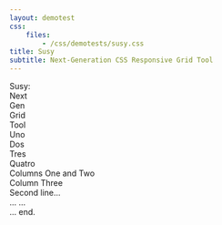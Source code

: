 ```yaml
---
layout: demotest
css:
    files:
        - /css/demotests/susy.css
title: Susy
subtitle: Next-Generation CSS Responsive Grid Tool
---
```


<div id="wrap">

<div id="gallery1" class="gallery-container">

<div>Susy:</div>
<div>Next</div>
<div>Gen</div>
<div>Grid</div>
<div>Tool</div>

</div>

<div id="gallery2" class="gallery-container">

<div>Uno</div>
<div>Dos</div>
<div>Tres</div>
<div>Quatro</div>

</div>

<div id="gallery3" class="gallery-container">

<div>Columns One and Two</div>
<div>Column Three</div>
<div>Second line...</div>
<div>... ...</div>
<div>... end.</div>

</div>

</div>
